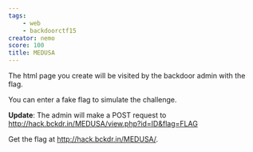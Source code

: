 ```yaml
---
tags:
    - web
    - backdoorctf15
creator: nemo
score: 100
title: MEDUSA
---
```

The html page you create will be visited by the backdoor admin with the flag.

You can enter a fake flag to simulate the challenge.

**Update**: The admin will make a POST request to http://hack.bckdr.in/MEDUSA/view.php?id=ID&flag=FLAG

Get the flag at <http://hack.bckdr.in/MEDUSA/>.
